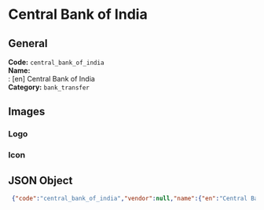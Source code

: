 # Central Bank of India 
## General 
**Code:** `central_bank_of_india`  
**Name:**  
:	[en] Central Bank of India  
**Category:** `bank_transfer`  
## Images 
### Logo 
### Icon 
## JSON Object 
```json
 {"code":"central_bank_of_india","vendor":null,"name":{"en":"Central Bank of India"},"description":null,"countries":null,"category":"bank_transfer"}```  
